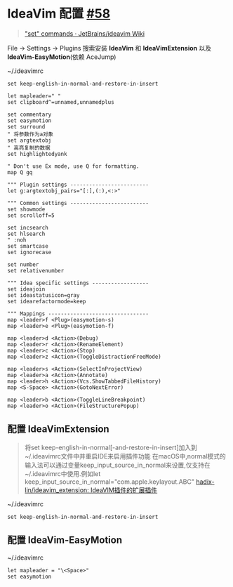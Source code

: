 # IdeaVim 配置 [#58](https://github.com/vhxubo/blog/issues/58)

> ["set" commands · JetBrains/ideavim Wiki](https://github.com/JetBrains/ideavim/wiki/%22set%22-commands)

File -> Settings -> Plugins 搜索安装 **IdeaVim** 和 **IdeaVimExtension** 以及 **IdeaVim-EasyMotion**(依赖 AceJump)

~/.ideavimrc
```
set keep-english-in-normal-and-restore-in-insert

let mapleader=" "
set clipboard^=unnamed,unnamedplus

set commentary
set easymotion
set surround
" 将参数作为a对象
set argtextobj
" 高亮复制的数据
set highlightedyank

" Don't use Ex mode, use Q for formatting.
map Q gq

""" Plugin settings -------------------------
let g:argtextobj_pairs="[:],(:),<:>"

""" Common settings -------------------------
set showmode
set scrolloff=5

set incsearch
set hlsearch
" :noh
set smartcase
set ignorecase

set number
set relativenumber

""" Idea specific settings ------------------
set ideajoin
set ideastatusicon=gray
set idearefactormode=keep

""" Mappings --------------------------------
map <leader>f <Plug>(easymotion-s)
map <leader>e <Plug>(easymotion-f)

map <leader>d <Action>(Debug)
map <leader>r <Action>(RenameElement)
map <leader>c <Action>(Stop)
map <leader>z <Action>(ToggleDistractionFreeMode)

map <leader>s <Action>(SelectInProjectView)
map <leader>a <Action>(Annotate)
map <leader>h <Action>(Vcs.ShowTabbedFileHistory)
map <S-Space> <Action>(GotoNextError)

map <leader>b <Action>(ToggleLineBreakpoint)
map <leader>o <Action>(FileStructurePopup)

```

## 配置 IdeaVimExtension
> 将set keep-english-in-normal[-and-restore-in-insert]加入到~/.ideavimrc文件中并重启IDE来启用插件功能
在macOS中,normal模式的输入法可以通过变量keep_input_source_in_normal来设置,仅支持在~/.ideavimrc中使用.例如let keep_input_source_in_normal="com.apple.keylayout.ABC" [hadix-lin/ideavim_extension: IdeaVIM插件的扩展插件](https://github.com/hadix-lin/ideavim_extension)

~/.ideavimrc
```
set keep-english-in-normal-and-restore-in-insert
```

## 配置 IdeaVim-EasyMotion

~/.ideavimrc
```
let mapleader = "\<Space>"
set easymotion
```
